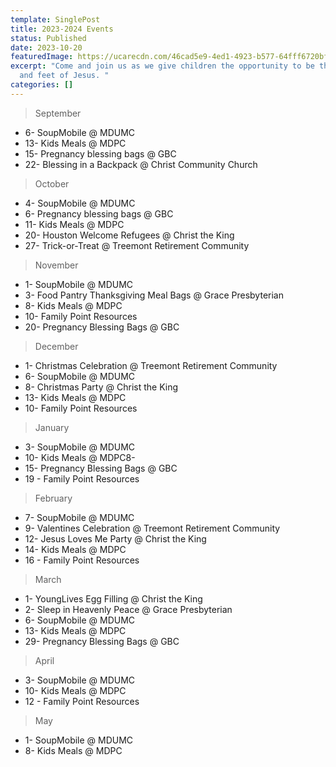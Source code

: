 ```yaml
---
template: SinglePost
title: 2023-2024 Events
status: Published
date: 2023-10-20
featuredImage: https://ucarecdn.com/46cad5e9-4ed1-4923-b577-64fff6720bf0/
excerpt: "Come and join us as we give children the opportunity to be the hands
  and feet of Jesus. "
categories: []
---
```

> September

* 6- SoupMobile @ MDUMC 
* 13- Kids Meals @ MDPC
* 15- Pregnancy blessing bags @ GBC
* 22- Blessing in a Backpack @ Christ Community Church 

> October

* 4- SoupMobile @ MDUMC 
* 6- Pregnancy blessing bags @ GBC
* 11- Kids Meals @ MDPC
* 20- Houston Welcome Refugees @ Christ the King
* 27- Trick-or-Treat @ Treemont Retirement Community  

> November

* 1- SoupMobile @ MDUMC 
* 3- Food Pantry Thanksgiving Meal Bags @ Grace Presbyterian 
* 8- Kids Meals @ MDPC
* 10- Family Point Resources 
* 20- Pregnancy Blessing Bags @ GBC

> December

* 1-  Christmas Celebration @ Treemont Retirement Community 
* 6- SoupMobile @ MDUMC
* 8- Christmas Party @ Christ the King 
* 13- Kids Meals @ MDPC
* 10- Family Point Resources 

> January

* 3- SoupMobile @ MDUMC 
* 10- Kids Meals @ MDPC8- 
* 15- Pregnancy Blessing Bags @ GBC
* 19 - Family Point Resources 

> February 

* 7- SoupMobile @ MDUMC 
* 9- Valentines Celebration @ Treemont Retirement Community 
* 12- Jesus Loves Me Party @ Christ the King
* 14- Kids Meals @ MDPC 
* 16 - Family Point Resources 

> March

* 1- YoungLives Egg Filling @ Christ the King
* 2- Sleep in Heavenly Peace @ Grace Presbyterian 
* 6- SoupMobile @ MDUMC 
* 13- Kids Meals @ MDPC 
* 29- Pregnancy Blessing Bags @ GBC

> April

* 3- SoupMobile @ MDUMC 
* 10- Kids Meals @ MDPC
* 12 - Family Point Resources 

> May

* 1- SoupMobile @ MDUMC 
* 8- Kids Meals @ MDPC
